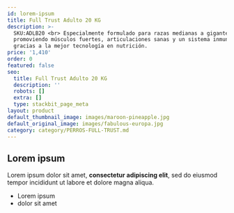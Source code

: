 ```yaml
---
id: lorem-ipsum
title: Full Trust Adulto 20 KG
description: >-
  SKU:ADLB20 <br> Especialmente formulado para razas medianas a gigantes,
  promoviendo músculos fuertes, articulaciones sanas y un sistema inmune fuerte
  gracias a la mejor tecnología en nutrición. 
price: '1,410'
order: 0
featured: false
seo:
  title: Full Trust Adulto 20 KG
  description: ''
  robots: []
  extra: []
  type: stackbit_page_meta
layout: product
default_thumbnail_image: images/maroon-pineapple.jpg
default_original_image: images/fabulous-europa.jpg
category: category/PERROS-FULL-TRUST.md
---
```

## Lorem ipsum

Lorem ipsum dolor sit amet, **consectetur adipiscing elit**, sed do eiusmod tempor incididunt ut labore et dolore magna aliqua.

- Lorem ipsum
- dolor sit amet